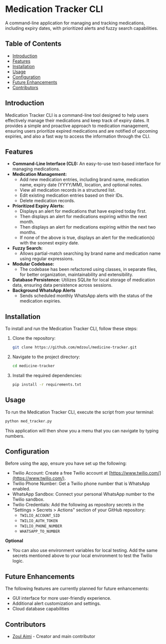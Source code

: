 # Medication Tracker CLI

A command-line application for managing and tracking medications, including expiry dates, with prioritized alerts and fuzzy search capabilities.

## Table of Contents

- [Introduction](#introduction)
- [Features](#features)
- [Installation](#installation)
- [Usage](#usage)
- [Configuration](#configuration)
- [Future Enhancements](#future-enhancements)
- [Contributors](#contributors)

## Introduction

Medication Tracker CLI is a command-line tool designed to help users effectively manage their medications and keep track of expiry dates. It provides a simple and proactive approach to medication management, ensuring users prioritize expired medications and are notified of upcoming expiries, and also a fast way to access the information through the CLI.

## Features

- **Command-Line Interface (CLI):**
   An easy-to-use text-based interface for managing medications.
-   **Medication Management:**
    -   Add new medication entries, including brand name, medication name, expiry date (YYYY/MM), location, and optional notes.
    -   View all medication records in a structured list.
    -   Edit existing medication entries based on their IDs.
    -   Delete medication records.
-   **Prioritized Expiry Alerts:**
    -   Displays an alert for medications that have expired today first.
    -   Then displays an alert for medications expiring within the next month.
    -   Then displays an alert for medications expiring within the next two months.
    -   If none of the above is true, displays an alert for the medication(s) with the soonest expiry date.
- **Fuzzy Search:**
    - Allows partial-match searching by brand name and medication name using regular expressions.
-   **Modular Codebase:**
    -   The codebase has been refactored using classes, in separate files, for better organization, maintainability and extensibility.
-   **Database Persistence:** Utilizes SQLite for local storage of medication data, ensuring data persistence across sessions.
-   **Background WhatsApp Alerts**
    - Sends scheduled monthly WhatsApp alerts with the status of the medication expiries.

## Installation

To install and run the Medication Tracker CLI, follow these steps:

1.  Clone the repository:
    ```sh
    git clone https://github.com/mdzoul/medicine-tracker.git
    ```
2.  Navigate to the project directory:
    ```sh
    cd medicine-tracker
    ```
3. Install the required dependencies:
    ```sh
    pip install -r requirements.txt
    ```

## Usage

To run the Medication Tracker CLI, execute the script from your terminal:

```sh
python med_tracker.py
```

This application will then show you a menu that you can navigate by typing numbers.

## Configuration

Before using the app, ensure you have set up the following:

- Twilio Account: Create a free Twilio account at [https://www.twilio.com/](https://www.twilio.com/).
- Twilio Phone Number: Get a Twilio phone number that is WhatsApp enabled.
- WhatsApp Sandbox: Connect your personal WhatsApp number to the Twilio sandbox.
- Twilio Credentials: Add the following as repository secrets in the "Settings > Secrets > Actions" section of your GitHub repository:
    - `TWILIO_ACCOUNT_SID`
    - `TWILIO_AUTH_TOKEN`
    - `TWILIO_PHONE_NUMBER`
    - `WHATSAPP_TO_NUMBER`

**Optional**

- You can also use environment variables for local testing. Add the same secrets mentioned above to your local environment to test the Twilio logic.

## Future Enhancements

The following features are currently planned for future enhancements:

- GUI interface for more user-friendly experience.
- Additional alert customization and settings.
- Cloud database capabilities

## Contributors

- [Zoul Aimi](https://github.com/mdzoul) - Creator and main contributor

